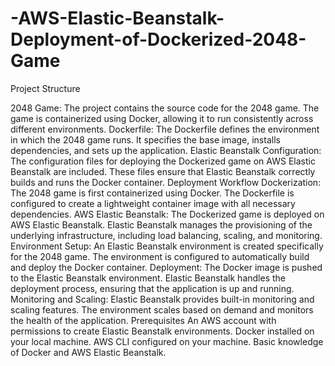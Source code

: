 # -AWS-Elastic-Beanstalk-Deployment-of-Dockerized-2048-Game

Project Structure

2048 Game:
The project contains the source code for the 2048 game.
The game is containerized using Docker, allowing it to run consistently across different environments.
Dockerfile:
The Dockerfile defines the environment in which the 2048 game runs.
It specifies the base image, installs dependencies, and sets up the application.
Elastic Beanstalk Configuration:
The configuration files for deploying the Dockerized game on AWS Elastic Beanstalk are included.
These files ensure that Elastic Beanstalk correctly builds and runs the Docker container.
Deployment Workflow
Dockerization:
The 2048 game is first containerized using Docker. The Dockerfile is configured to create a lightweight container image with all necessary dependencies.
AWS Elastic Beanstalk:
The Dockerized game is deployed on AWS Elastic Beanstalk.
Elastic Beanstalk manages the provisioning of the underlying infrastructure, including load balancing, scaling, and monitoring.
Environment Setup:
An Elastic Beanstalk environment is created specifically for the 2048 game.
The environment is configured to automatically build and deploy the Docker container.
Deployment:
The Docker image is pushed to the Elastic Beanstalk environment.
Elastic Beanstalk handles the deployment process, ensuring that the application is up and running.
Monitoring and Scaling:
Elastic Beanstalk provides built-in monitoring and scaling features.
The environment scales based on demand and monitors the health of the application.
Prerequisites
An AWS account with permissions to create Elastic Beanstalk environments.
Docker installed on your local machine.
AWS CLI configured on your machine.
Basic knowledge of Docker and AWS Elastic Beanstalk.
